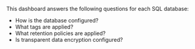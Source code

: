 This dashboard answers the following questions for each SQL database:

- How is the database configured?
- What tags are applied?
- What retention policies are applied?
- Is transparent data encryption configured?
